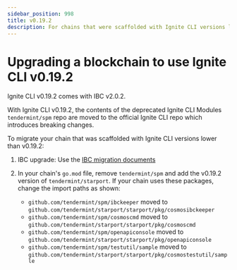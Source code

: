 ```yaml
---
sidebar_position: 998
title: v0.19.2
description: For chains that were scaffolded with Ignite CLI versions lower than v0.19.2, changes are required to use Ignite CLI v0.19.2.
---
```


# Upgrading a blockchain to use Ignite CLI v0.19.2

Ignite CLI v0.19.2 comes with IBC v2.0.2.

With Ignite CLI v0.19.2, the contents of the deprecated Ignite CLI Modules `tendermint/spm` repo are moved to the
official Ignite CLI repo which introduces breaking changes.

To migrate your chain that was scaffolded with Ignite CLI versions lower than v0.19.2:

1. IBC upgrade: Use
   the [IBC migration documents](https://github.com/cosmos/ibc-go/blob/main/docs/docs/05-migrations/03-v1-to-v2.md)

2. In your chain's `go.mod` file, remove `tendermint/spm` and add the v0.19.2 version of `tendermint/starport`. If your
   chain uses these packages, change the import paths as shown:

    - `github.com/tendermint/spm/ibckeeper` moved to `github.com/tendermint/starport/starport/pkg/cosmosibckeeper`
    - `github.com/tendermint/spm/cosmoscmd` moved to `github.com/tendermint/starport/starport/pkg/cosmoscmd`
    - `github.com/tendermint/spm/openapiconsole` moved to `github.com/tendermint/starport/starport/pkg/openapiconsole`
    - `github.com/tendermint/spm/testutil/sample` moved
      to `github.com/tendermint/starport/starport/pkg/cosmostestutil/sample`
